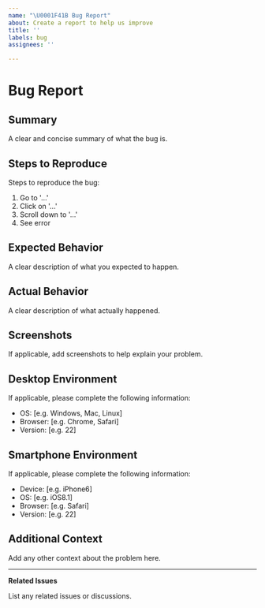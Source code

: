 ```yaml
---
name: "\U0001F41B Bug Report"
about: Create a report to help us improve
title: ''
labels: bug
assignees: ''

---
```


# Bug Report

## Summary
A clear and concise summary of what the bug is.

## Steps to Reproduce
Steps to reproduce the bug:
1. Go to '...'
2. Click on '...'
3. Scroll down to '...'
4. See error

## Expected Behavior
A clear description of what you expected to happen.

## Actual Behavior
A clear description of what actually happened.

## Screenshots
If applicable, add screenshots to help explain your problem.

## Desktop Environment
If applicable, please complete the following information:
- OS: [e.g. Windows, Mac, Linux]
- Browser: [e.g. Chrome, Safari]
- Version: [e.g. 22]

## Smartphone Environment
If applicable, please complete the following information:
- Device: [e.g. iPhone6]
- OS: [e.g. iOS8.1]
- Browser: [e.g. Safari]
- Version: [e.g. 22]

## Additional Context
Add any other context about the problem here.

---

**Related Issues**

List any related issues or discussions.
